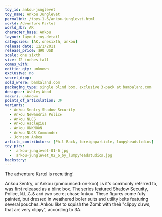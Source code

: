 ```yaml
---
toy_id: ankou-junglevet
toy_name: Ankou Junglevet
permalink: /toys-1-6/ankou-junglevet.html
world: Adventure Kartel
world_abr: AK
character_base: Ankou
layout: layout-toy-detail
categories: [AK, onesixth, ankou]
release_date: 12/1/2011
release_price: $90 USD
scale: one sixth
size: 12 inches tall
comes_with: 
edition_qty: unknown
exclusive: no
secret_drop:
sold_where: bambaland.com
packaging_type: single blind box, exclusive 3-pack at bambaland.com
designer: Ashley Wood
makers: unknown
points_of_articulation: 30
variants: 
  - Ankou Sentry Shadow Security
  - Ankou Newandria Police
  - Ankou NLCS
  - Ankou Asclepius
  - Ankou UNKNOWN
  - Ankou NLCS Commander
  - Johnson Ankou
article_contributors: [Phil Back, foreignparticle, lumpyheadstudios]
toy_pics:
  -  ankou-junglevet-01-6.jpg
  -  ankou-junglevet_02_6_by_lumpyheadstudios.jpg
backstory:  
---
```

The adventure Kartel is recruiting!

Ankou Sentry, or Ankou (pronounced: on-koo) as it's commonly referred to, was first released as a blind box. The series featured Shadow Security, Police, N.L.C.S and two secret chase Ankou. These figures come fully painted, but dressed in weathered boiler suits and utility belts featuring several pouches. Ankou like to squish the Zomb with their "clippy claws, that are very clippy", according to 3A.